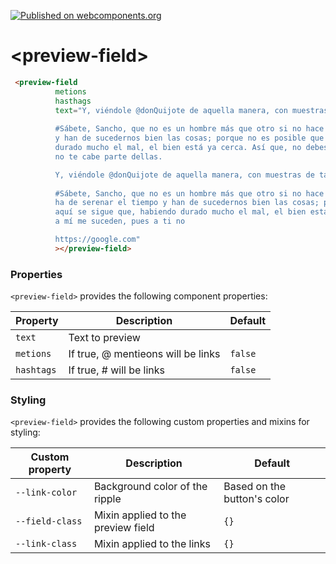 [![Published on webcomponents.org](https://img.shields.io/badge/webcomponents.org-published-blue.svg)](https://www.webcomponents.org/element/owner/my-element)

# \<preview-field\>

<!--
```
<custom-element-demo>
  <template>
    <link rel="import" href="../preview-field.html">
  </template>
</custom-element-demo>
```
-->
```html
 <preview-field
          metions
          hasthags
          text="Y, viéndole @donQuijote de aquella manera, con muestras de tanta tristeza, le dijo: 
          
          #Sábete, Sancho, que no es un hombre más que otro si no hace más que otro. Todas estas borrascas que nos suceden son señales de que presto ha de serenar el tiempo
          y han de sucedernos bien las cosas; porque no es posible que el mal ni el bien sean durables, y de aquí se sigue que, habiendo
          durado mucho el mal, el bien está ya cerca. Así que, no debes congojarte por las desgracias que a mí me suceden, pues a ti
          no te cabe parte dellas.

          Y, viéndole @donQuijote de aquella manera, con muestras de tanta tristeza, le dijo: 
          
          #Sábete, Sancho, que no es un hombre más que otro si no hace más que otro. Todas estas borrascas que nos suceden son señales de que presto
          ha de serenar el tiempo y han de sucedernos bien las cosas; porque no es posible que el mal ni el bien sean durables, y de
          aquí se sigue que, habiendo durado mucho el mal, el bien está ya cerca. Así que, no debes congojarte por las desgracias que
          a mí me suceden, pues a ti no

          https://google.com"
          ></preview-field>

```

### Properties

`<preview-field>` provides the following component properties:

Property | Description | Default
----------------|-------------|----------
`text` | Text to preview | 
`metions` | If true, @ mentieons will be links | `false`
`hashtags` | If true, # will be links  | `false`


### Styling

`<preview-field>` provides the following custom properties and mixins
for styling:

Custom property | Description | Default
----------------|-------------|----------
`--link-color` | Background color of the ripple | Based on the button's color
`--field-class` | Mixin applied to the preview field | `{}`
`--link-class` | Mixin applied to the links | `{}`
